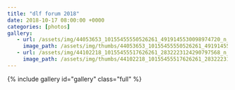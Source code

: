 ```yaml
---
title: "dlf forum 2018"
date: 2018-10-17 08:00:00 +0000
categories: [photos]
gallery:
   - url: /assets/img/44053653_10155455550526261_4919145530098974720_n_10155455550521261.jpg
     image_path: /assets/img/thumbs/44053653_10155455550526261_4919145530098974720_n_10155455550521261.png
   - url: /assets/img/44102218_10155455517626261_2832223124290797568_n_10155455517621261.jpg
     image_path: /assets/img/thumbs/44102218_10155455517626261_2832223124290797568_n_10155455517621261.png
---
```

{% include gallery id="gallery" class="full" %}
